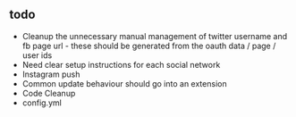 ## todo

- Cleanup the unnecessary manual management of twitter username and fb page url - these should be generated from the oauth data / page / user ids
- Need clear setup instructions for each social network
- Instagram push
- Common update behaviour should go into an extension
- Code Cleanup
- config.yml
